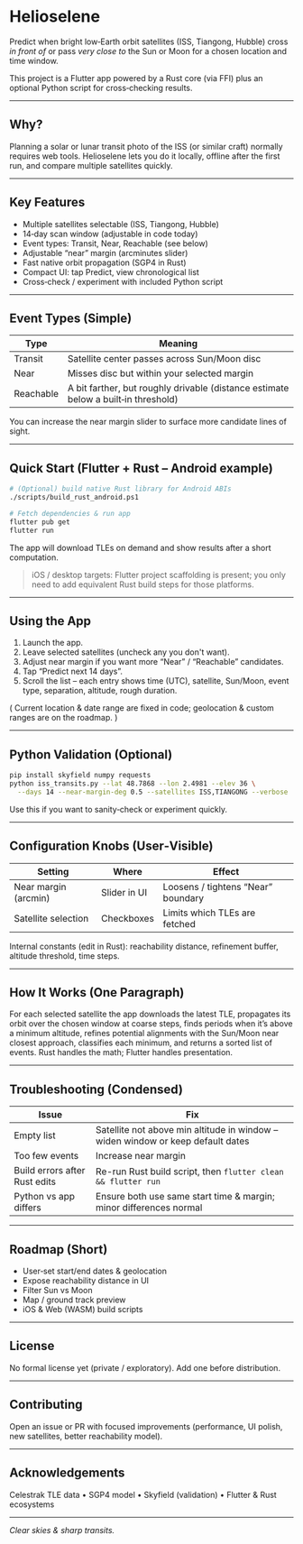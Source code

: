 # Helioselene

Predict when bright low‑Earth orbit satellites (ISS, Tiangong, Hubble) cross *in front of* or pass *very close to* the Sun or Moon for a chosen location and time window.

This project is a Flutter app powered by a Rust core (via FFI) plus an optional Python script for cross‑checking results.

---
## Why?
Planning a solar or lunar transit photo of the ISS (or similar craft) normally requires web tools. Helioselene lets you do it locally, offline after the first run, and compare multiple satellites quickly.

---
## Key Features
- Multiple satellites selectable (ISS, Tiangong, Hubble)
- 14‑day scan window (adjustable in code today)
- Event types: Transit, Near, Reachable (see below)
- Adjustable “near” margin (arcminutes slider)
- Fast native orbit propagation (SGP4 in Rust)
- Compact UI: tap Predict, view chronological list
- Cross‑check / experiment with included Python script

---
## Event Types (Simple)
| Type | Meaning |
|------|---------|
| Transit | Satellite center passes across Sun/Moon disc |
| Near | Misses disc but within your selected margin |
| Reachable | A bit farther, but roughly drivable (distance estimate below a built‑in threshold) |

You can increase the near margin slider to surface more candidate lines of sight.

---
## Quick Start (Flutter + Rust – Android example)
```bash
# (Optional) build native Rust library for Android ABIs
./scripts/build_rust_android.ps1

# Fetch dependencies & run app
flutter pub get
flutter run
```
The app will download TLEs on demand and show results after a short computation.

> iOS / desktop targets: Flutter project scaffolding is present; you only need to add equivalent Rust build steps for those platforms.

---
## Using the App
1. Launch the app.
2. Leave selected satellites (uncheck any you don't want).
3. Adjust near margin if you want more “Near” / “Reachable” candidates.
4. Tap “Predict next 14 days”.
5. Scroll the list – each entry shows time (UTC), satellite, Sun/Moon, event type, separation, altitude, rough duration.

( Current location & date range are fixed in code; geolocation & custom ranges are on the roadmap. )

---
## Python Validation (Optional)
```bash
pip install skyfield numpy requests
python iss_transits.py --lat 48.7868 --lon 2.4981 --elev 36 \
  --days 14 --near-margin-deg 0.5 --satellites ISS,TIANGONG --verbose
```
Use this if you want to sanity‑check or experiment quickly.

---
## Configuration Knobs (User‑Visible)
| Setting | Where | Effect |
|---------|-------|--------|
| Near margin (arcmin) | Slider in UI | Loosens / tightens “Near” boundary |
| Satellite selection | Checkboxes | Limits which TLEs are fetched |

Internal constants (edit in Rust): reachability distance, refinement buffer, altitude threshold, time steps.

---
## How It Works (One Paragraph)
For each selected satellite the app downloads the latest TLE, propagates its orbit over the chosen window at coarse steps, finds periods when it’s above a minimum altitude, refines potential alignments with the Sun/Moon near closest approach, classifies each minimum, and returns a sorted list of events. Rust handles the math; Flutter handles presentation.

---
## Troubleshooting (Condensed)
| Issue | Fix |
|-------|-----|
| Empty list | Satellite not above min altitude in window – widen window or keep default dates |
| Too few events | Increase near margin |
| Build errors after Rust edits | Re-run Rust build script, then `flutter clean && flutter run` |
| Python vs app differs | Ensure both use same start time & margin; minor differences normal |

---
## Roadmap (Short)
- User‑set start/end dates & geolocation
- Expose reachability distance in UI
- Filter Sun vs Moon
- Map / ground track preview
- iOS & Web (WASM) build scripts

---
## License
No formal license yet (private / exploratory). Add one before distribution.

---
## Contributing
Open an issue or PR with focused improvements (performance, UI polish, new satellites, better reachability model).

---
## Acknowledgements
Celestrak TLE data • SGP4 model • Skyfield (validation) • Flutter & Rust ecosystems

---
*Clear skies & sharp transits.*
